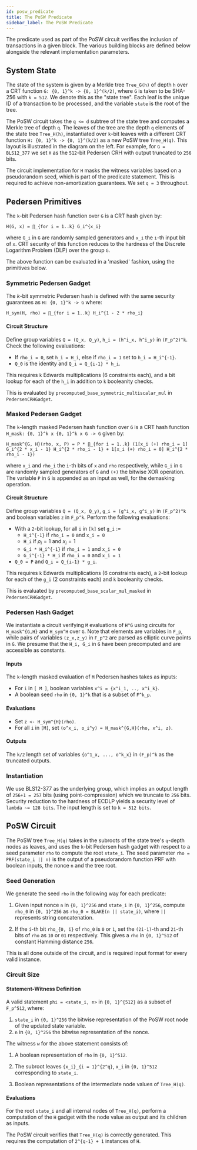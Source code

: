 ```yaml
---
id: posw_predicate
title: The PoSW Predicate
sidebar_label: The PoSW Predicate
---
```


The predicate used as part of the PoSW circuit verifies the inclusion of transactions in a given block.
The various building blocks are defined below alongside the relevant implementation parameters.

## System State

The state of the system is given by a Merkle tree `Tree_G(h)` of depth `h` over a CRT function `G: {0, 1}^k -> {0, 1}^(k/2)`,
where `G` is taken to be SHA-256 with `k = 512`. We denote this as the "state tree".
Each leaf is the unique ID of a transaction to be processed,
and the variable `state` is the root of the tree.

<!--

<img align="left" src="Binary_tree.png" style="float:right"></img>

-->

The PoSW circuit takes the `q <= d` subtree of the state tree and computes a Merkle tree of depth `q`.
The leaves of the tree are the depth `q` elements of the state tree `Tree_H(h)`,
instantiated over `k`-bit leaves with a different CRT function `H: {0, 1}^k -> {0, 1}^(k/2)` as a new PoSW tree `Tree_H(q)`.
This layout is illustrated in the diagram on the left.
For example, for `G = BLS12_377` we set `H` as the `512`-bit Pedersen CRH with output truncated to `256` bits. 

The circuit implementation for `H` masks the witness variables based on a pseudorandom seed,
which is part of the predicate statement.
This is required to achieve non-amortization guarantees.
We set `q = 3` throughout.

## Pedersen Primitives

The `k`-bit Pedersen hash function over `G` is a CRT hash given by:
```
H(G, x) = ∏_{for i = 1..k} G_i^{x_i}
```
where `G_i` in `G` are randomly sampled generators and `x_i` the `i`-th input bit of `x`.
CRT security of this function reduces to the hardness of the Discrete Logarithm Problem (DLP)
over the group `G`.

The above function can be evaluated in a 'masked' fashion, using the primitives below.

### Symmetric Pedersen Gadget

The $k$-bit symmetric Pedersen hash is defined with the same security guarantees as `H: {0, 1}^k -> G` where:
```
H_sym(H, rho) = ∏_{for i = 1..k} H_i^{1 - 2 * rho_i}
```

#### Circuit Structure

Define group variables `Q = (Q_x, Q_y)`, `h_i = (h^i_x, h^i_y)` in `(F_p^2)^k`. Check the following evaluations:
- If `rho_i = 0`, set `h_i = H_i`, else if `rho_i = 1` set to `h_i = H_i^{-1}`.
- `Q_0` is the identity and `Q_i = Q_{i-1} * h_i`.

This requires `k` Edwards multiplications (6 constraints each),
and a bit lookup for each of the `h_i` in addition to `k` booleanity checks.

This is evaluated by ``precomputed_base_symmetric_multiscalar_mul`` in ``PedersenCRHGadget``.

### Masked Pedersen Gadget

The `k`-length masked Pedersen hash function over `G` is a CRT hash function `H_mask: {0, 1}^k x {0, 1}^k x G -> G` given by:
```
H_mask^{G, H}(rho, x, P) = P * ∏_{for i = 1..k} (1[x_i (+) rho_i = 1] G_i^{2 * x_i - 1} H_i^{2 * rho_i - 1} + 1[x_i (+) rho_i = 0] H_i^{2 * rho_i - 1})
```

where `x_i` and `rho_i` the `i`-th bits of `x` and `rho` respectively,
while `G_i` in `G` are randomly sampled generators of `G` and `(+)` the bitwise XOR operation.
The variable `P` in `G` is appended as an input as well, for the demasking operation.

#### Circuit Structure

Define group variables `Q = (Q_x, Q_y)`, `g_i = (g^i_x, g^i_y)` in `(F_p^2)^k` and
boolean variables `z` in `F_p^k`. Perform the following evaluations:
- With a `2`-bit lookup, for all `i` in `[k]` set `g_i` :=
 	- `H_i^{-1}` if `rho_i = 0` and `x_i = 0`
 	- `H_i` if $\rho_i = 1$ and $x_i = 1$
 	- `G_i * H_i^{-1}` if `rho_i = 1` and `x_i = 0`
 	- `G_i^{-1} * H_i` if `rho_i = 0` and `x_i = 1`
- `Q_0 = P` and `Q_i = Q_{i-1} * g_i`.

This requires `k` Edwards multiplications (6 constraints each), a `2`-bit lookup for each of the `g_i` (2 constraints each) and `k` booleanity checks.

This is evaluated by ``precomputed_base_scalar_mul_masked`` in ``PedersenCRHGadget``.

### Pedersen Hash Gadget

We instantiate a circuit verifying `M` evaluations of `H^G` using circuits for `H_mask^{G,H}` and
`H_sym^H` over `G`. Note that elements are variables in `F_p`,
while pairs of variables `(z_x,z_y)` in `F_p^2` are parsed as elliptic curve points in
`G`. We presume that the `H_i, G_i` in `G` have been precomputed and are accessible as constants.

#### Inputs

The `k`-length masked evaluation of `M` Pedersen hashes takes as inputs:
- For `i` in `[ M ]`, boolean variables `x^i = {x^i_1, .., x^i_k}`. 
- A boolean seed `rho` in `{0, 1}^k` that is a subset of `F^k_p`.

#### Evaluations

- Set `z <- H_sym^{H}(rho)`.
- For all `i` in `[M]`,  set `(o^x_i, o_i^y) = H_mask^{G,H}(rho, x^i, z)`.

#### Outputs

The `k/2` length set of variables `{o^1_x, ..., o^k_x}` in `(F_p)^k` as the truncated outputs.

### Instantiation

We use BLS12-377 as the underlying group,
which implies an output length of `256+1 = 257` bits (using point-compression) which we truncate to `256` bits.
Security reduction to the hardness of ECDLP yields a security level of `lambda ~= 128 bits`.
The input length is set to `k = 512 bits`.

## PoSW Circuit 

The PoSW tree `Tree_H(q)` takes in the subroots of the state tree's `q`-depth nodes as leaves,
and uses the `k`-bit Pedersen hash gadget with respect to a seed parameter `rho` to compute the root `state_i`.
The seed parameter `rho = PRF(state_i || n)` is the output of a pseudorandom function PRF with boolean inputs,
the nonce `n` and the tree root.

### Seed Generation
We generate the seed `rho` in the following way for each predicate:

1. Given input nonce `n` in `{0, 1}^256` and `state_i` in `{0, 1}^256`, compute `rho_0` in `{0, 1}^256` as
`rho_0 = BLAKE(n || state_i)`, where `||` represents string concatenation.

2. If the `i`-th bit `rho_{0, i}` of `rho_0` is `0` or `1`, set the `(2i-1)`-th and `2i`-th bits of `rho`
as `10` or `01` respectively. This gives a `rho` in `{0, 1}^512` of constant Hamming distance `256`.

This is all done outside of the circuit, and is required input format for every valid instance.

### Circuit Size

#### Statement-Witness Definition

A valid statement `phi = <state_i, n>` in `{0, 1}^{512}` as a subset of `F_p^512`, where: 

1. `state_i` in `{0, 1}^256` the bitwise representation of the PoSW root node of the updated state variable.
2. `n` in `{0, 1}^256` the bitwise representation of the nonce.

The witness `w` for the above statement consists of:

1. A boolean representation of `rho` in `{0, 1}^512`.

2. The subroot leaves `{x_i}_{i = 1}^{2^q}`, `x_i` in `{0, 1}^512` corresponding to `state_i`.

3. Boolean representations of the intermediate node values of `Tree_H(q)`.

#### Evaluations

For the root `state_i` and all internal nodes of `Tree_H(q)`,
perform a computation of the `H` gadget with the node value as output and its children as inputs. 

The PoSW circuit verifies that `Tree_H(q)` is correctly generated.
This requires the computation of `2^{q-1} + 1` instances of `H`.
